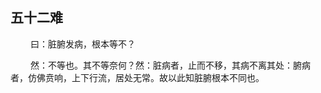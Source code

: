 ## 五十二难
<p>&emsp;&emsp;
曰：脏腑发病，根本等不？
</p>
<p>&emsp;&emsp;
然：不等也。其不等奈何？然：脏病者，止而不移，其病不离其处：腑病者，仿佛贲响，上下行流，居处无常。故以此知脏腑根本不同也。
</p>